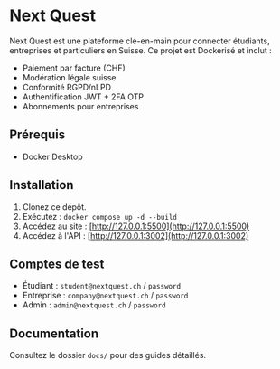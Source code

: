 # Next Quest

Next Quest est une plateforme clé-en-main pour connecter étudiants, entreprises et particuliers en Suisse. Ce projet est Dockerisé et inclut :
- Paiement par facture (CHF)
- Modération légale suisse
- Conformité RGPD/nLPD
- Authentification JWT + 2FA OTP
- Abonnements pour entreprises

## Prérequis
- Docker Desktop

## Installation
1. Clonez ce dépôt.
2. Exécutez : `docker compose up -d --build`
3. Accédez au site : [http://127.0.0.1:5500](http://127.0.0.1:5500)
4. Accédez à l'API : [http://127.0.0.1:3002](http://127.0.0.1:3002)

## Comptes de test
- Étudiant : `student@nextquest.ch` / `password`
- Entreprise : `company@nextquest.ch` / `password`
- Admin : `admin@nextquest.ch` / `password`

## Documentation
Consultez le dossier `docs/` pour des guides détaillés.